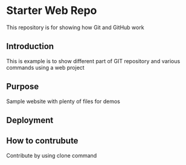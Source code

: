 # Starter Web Repo

This repository is for showing how Git and GitHub work
## Introduction
This is example is to show  different part of GIT repository and various commands using a web project
## Purpose

Sample website with plenty of files for demos

## Deployment

## How to contrubute
Contribute by using clone command